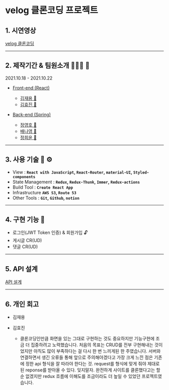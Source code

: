 # velog 클론코딩 프로젝트

## 1. 시연영상

[velog 클론코딩](https://www.youtube.com/watch?v=Swe7n9nAzQM)

---

## 2. 제작기간 & 팀원소개 🏃‍🏃‍♀️ 💨
2021.10.18 - 2021.10.22

- [Front-end (React)](https://github.com/spacejay1007/velogclone-FE)
    - [김재용 👨](https://github.com/spacejay1007)
    - [김효진 🧔](https://github.com/hyojin-k)
    
- [Back-end (Spring)](https://github.com/NayoungBae/hanghae-velog-clonecoding-backend)
    - [정영호 🧑](https://github.com/slsnrnsep)
    - [배나영 👧](https://github.com/NayoungBae)
    - [정희윤 👧](https://github.com/codenamehee)

---

## 3. 사용 기술 🔧 ⚙️

- View : **`React with JavaScript`, `React-Router`, `material-UI`, `Styled-components`**
- State Management : **`Redux`, `Redux-Thunk`, `Immer`, `Redux-actions`**
- Build Tool : **`Create React App`**
- Infrastructure **`AWS S3`, `Route 53`**
- Other Tools : **`Git`, `Github`, `notion`**

---

## 4. 구현 기능 📃

- 로그인(JWT Token 인증) & 회원가입 🔓
- 게시글 CR(UD)
- 댓글 CR(UD)

---

## 5. API 설계

[API 설계](https://www.notion.so/10-Velog-53c230b04501457cbc79151ed34fb964)

---

## 6. 개인 회고
- 김재용

- 김효진

    - 클론코딩인만큼 화면을 있는 그대로 구현하는 것도 중요하지만 기능구현에 조금 더  집중하려고 노력했습니다. 처음의 목표는 CRUD를 전부 구현해내는 것이었지만 아직도 많이 부족하다는 걸 다시 한 번 느끼게된 한 주였습니다. 서버와 연결하면서 생긴 오류들 통해 앞으로 주의해야겠다고 가장 크게 느낀 점은 기존에 정한 api 형식을 잘 따라야 한다는 것. request를 형식에 맞게 줘야 제대로 된 reponse를 받아올 수 있다. 잊지말자. 완전하게 사이트를 클론했다고는 할 순 없겠지만 redux 흐름에 이해도를 조금이라도 더 높일 수 있었던 프로젝트였습니다. 
